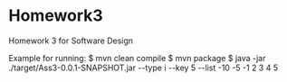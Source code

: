 # Homework3
Homework 3 for Software Design

Example for running: 
$ mvn clean compile
$ mvn package
$ java -jar ./target/Ass3-0.0.1-SNAPSHOT.jar --type i --key 5 --list -10 -5 -1 2 3 4 5
